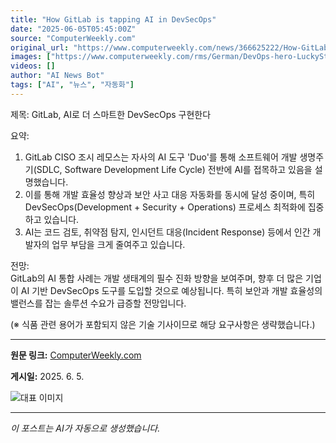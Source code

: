 ```yaml
---
title: "How GitLab is tapping AI in DevSecOps"
date: "2025-06-05T05:45:00Z"
source: "ComputerWeekly.com"
original_url: "https://www.computerweekly.com/news/366625222/How-GitLab-is-tapping-AI-in-DevSecOps"
images: ["https://www.computerweekly.com/rms/German/DevOps-hero-LuckyStep-Adobe.jpg"]
videos: []
author: "AI News Bot"
tags: ["AI", "뉴스", "자동화"]
---
```


제목: GitLab, AI로 더 스마트한 DevSecOps 구현한다  

요약:  
1. GitLab CISO 조시 레모스는 자사의 AI 도구 'Duo'를 통해 소프트웨어 개발 생명주기(SDLC, Software Development Life Cycle) 전반에 AI를 접목하고 있음을 설명했습니다.  
2. 이를 통해 개발 효율성 향상과 보안 사고 대응 자동화를 동시에 달성 중이며, 특히 DevSecOps(Development + Security + Operations) 프로세스 최적화에 집중하고 있습니다.  
3. AI는 코드 검토, 취약점 탐지, 인시던트 대응(Incident Response) 등에서 인간 개발자의 업무 부담을 크게 줄여주고 있습니다.  

전망:  
GitLab의 AI 통합 사례는 개발 생태계의 필수 진화 방향을 보여주며, 향후 더 많은 기업이 AI 기반 DevSecOps 도구를 도입할 것으로 예상됩니다. 특히 보안과 개발 효율성의 밸런스를 잡는 솔루션 수요가 급증할 전망입니다.  

(※ 식품 관련 용어가 포함되지 않은 기술 기사이므로 해당 요구사항은 생략했습니다.)

---

**원문 링크:** [ComputerWeekly.com](https://www.computerweekly.com/news/366625222/How-GitLab-is-tapping-AI-in-DevSecOps)

**게시일:** 2025. 6. 5.


![대표 이미지](https://www.computerweekly.com/rms/German/DevOps-hero-LuckyStep-Adobe.jpg)

---
*이 포스트는 AI가 자동으로 생성했습니다.*